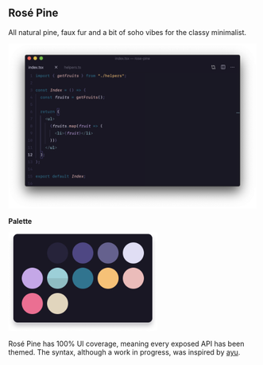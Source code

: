 ## Rosé Pine

All natural pine, faux fur and a bit of soho vibes for the classy minimalist.

<img src="assets/preview-code.png" alt="Default code preview" width="500" />

**Palette**

<img src="assets/preview-palette.png" alt="Default palette" width="300" />

Rosé Pine has 100% UI coverage, meaning every exposed API has been themed. The syntax, although a work in progress, was inspired by [ayu](https://marketplace.visualstudio.com/items?itemName=teabyii.ayu).
